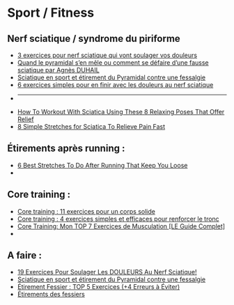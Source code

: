 # Sport / Fitness

## Nerf sciatique / syndrome du piriforme

* [3 exercices pour nerf sciatique qui vont soulager vos douleurs](https://kiroclinique.ca/nerf-sciatique-exercice/)
* [Quand le pyramidal s’en mêle ou comment se défaire d’une fausse sciatique par Agnès DUHAIL](https://www.team-outdoor.fr/blog/quand-le-pyramidal-sen-mele-ou-comment-se-defaire-dune-fausse-sciatique-par-agnes-duhail/)
* [Sciatique en sport et étirement du Pyramidal contre une fessalgie](https://entrainement-sportif.fr/sciatique-course-a-pied-etirement-pyramidal.htm)
* [6 exercices simples pour en finir avec les douleurs au nerf sciatique](https://chiroste-foy.com/6-exercices-nerf-sciatique/)
* --------------------
* [How To Workout With Sciatica Using These 8 Relaxing Poses That Offer Relief](https://www.gymguider.com/how-to-workout-with-sciatica-using-these-8-relaxing-yoga-poses-that-offer-relief/)
* [8 Simple Stretches for Sciatica To Relieve Pain Fast](https://gethealthyu.com/stretches-to-relieve-sciatica-pain/)

## Étirements après running :

* [6 Best Stretches To Do After Running That Keep You Loose](https://www.trainfora5k.com/best-post-running-stretches/)
* 
## Core training :

* [Core training : 11 exercices pour un corps solide](https://www.foodspring.fr/magazine/exercices-core-training)
* [Core training : 4 exercices simples et efficaces pour renforcer le tronc](https://www.docteur-fitness.com/core-training-4-exercices-simples-et-efficaces-pour-renforcer-le-tronc)
* [Core Training: Mon TOP 7 Exercices de Musculation \[LE Guide Complet\]](https://quentin-pakiry.fr/core-training)
* 
## A faire :

* [19 Exercices Pour Soulager Les DOULEURS Au Nerf Sciatique!](https://www.acti-v.ca/post/exercices-nerf-sciatique)
* [Sciatique en sport et étirement du Pyramidal contre une fessalgie](https://entrainement-sportif.fr/sciatique-course-a-pied-etirement-pyramidal.htm)
* [Étirement Fessier : TOP 5 Exercices \(+4 Erreurs à Éviter\)](https://quentin-pakiry.fr/etirement-fessier)
* [Étirements des fessiers](https://www.fitnessheroes.fr/etirements-fessiers/)

